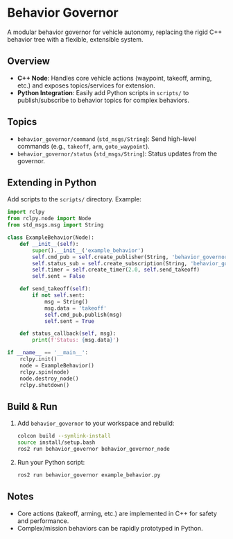 # Behavior Governor

A modular behavior governor for vehicle autonomy, replacing the rigid C++ behavior tree with a flexible, extensible system.

## Overview
- **C++ Node**: Handles core vehicle actions (waypoint, takeoff, arming, etc.) and exposes topics/services for extension.
- **Python Integration**: Easily add Python scripts in `scripts/` to publish/subscribe to behavior topics for complex behaviors.

## Topics
- `behavior_governor/command` (`std_msgs/String`): Send high-level commands (e.g., `takeoff`, `arm`, `goto_waypoint`).
- `behavior_governor/status` (`std_msgs/String`): Status updates from the governor.

## Extending in Python
Add scripts to the `scripts/` directory. Example:

```python
import rclpy
from rclpy.node import Node
from std_msgs.msg import String

class ExampleBehavior(Node):
    def __init__(self):
        super().__init__('example_behavior')
        self.cmd_pub = self.create_publisher(String, 'behavior_governor/command', 10)
        self.status_sub = self.create_subscription(String, 'behavior_governor/status', self.status_callback, 10)
        self.timer = self.create_timer(2.0, self.send_takeoff)
        self.sent = False

    def send_takeoff(self):
        if not self.sent:
            msg = String()
            msg.data = 'takeoff'
            self.cmd_pub.publish(msg)
            self.sent = True

    def status_callback(self, msg):
        print(f'Status: {msg.data}')

if __name__ == '__main__':
    rclpy.init()
    node = ExampleBehavior()
    rclpy.spin(node)
    node.destroy_node()
    rclpy.shutdown()
```

## Build & Run
1. Add `behavior_governor` to your workspace and rebuild:
   ```bash
   colcon build --symlink-install
   source install/setup.bash
   ros2 run behavior_governor behavior_governor_node
   ```
2. Run your Python script:
   ```bash
   ros2 run behavior_governor example_behavior.py
   ```

## Notes
- Core actions (takeoff, arming, etc.) are implemented in C++ for safety and performance.
- Complex/mission behaviors can be rapidly prototyped in Python.
